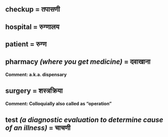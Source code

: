 ## checkup = तपासणी

## hospital = रुग्णालय

## patient = रुग्ण

## pharmacy *(where you get medicine)* = दवाखाना

#### **Comment**: a.k.a. dispensary

## surgery = शस्त्रक्रिया

#### **Comment**: Colloquially also called as “operation”

## test *(a diagnostic evaluation to determine cause of an illness)* = चाचणी

